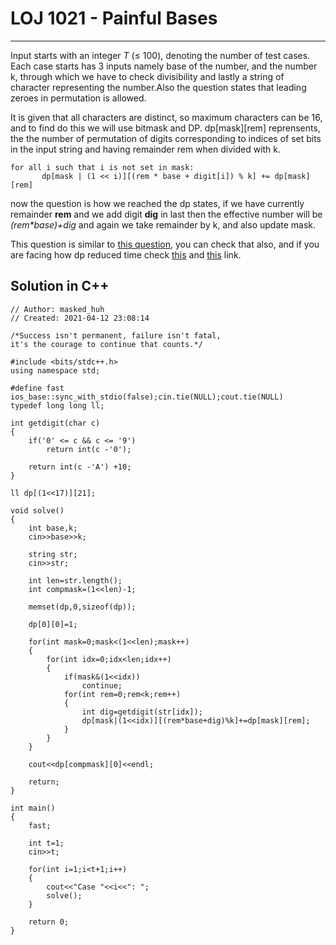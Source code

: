 # LOJ 1021 - Painful Bases

---

Input starts with an integer _T_ (≤ 100), denoting the number of test cases.
Each case starts has 3 inputs namely base of the number, and the number k, through which we have to check divisibility and lastly a string of character representing the number.Also the question states that leading zeroes in permutation is allowed.

It is given that all characters are distinct, so maximum characters can be 16, and to find do this we will use bitmask and DP.
dp[mask][rem] reprensents, the the number of permutation of digits corresponding to indices of set bits in the input string and having remainder rem when divided with k.

```
for all i such that i is not set in mask:
       dp[mask | (1 << i)][(rem * base + digit[i]) % k] += dp[mask][rem]
```

now the question is how we reached the dp states, if we have currently remainder **rem** and we add digit **dig** in last then the effective number will be _(rem\*base)+dig_ and again we take remainder by k, and also update mask.

This question is similar to [this question](https://codeforces.com/problemset/problem/401/D), you can check that also, and if you are facing how dp reduced time check [this](https://codeforces.com/blog/entry/20076) and [this](https://codeforces.com/blog/entry/19423) link.

## Solution in C++

```
// Author: masked_huh
// Created: 2021-04-12 23:08:14

/*Success isn't permanent, failure isn't fatal,
it's the courage to continue that counts.*/

#include <bits/stdc++.h>
using namespace std;

#define fast ios_base::sync_with_stdio(false);cin.tie(NULL);cout.tie(NULL)
typedef long long ll;

int getdigit(char c)
{
	if('0' <= c && c <= '9')
		return int(c -'0');

	return int(c -'A') +10;
}

ll dp[(1<<17)][21];

void solve()
{
	int base,k;
	cin>>base>>k;

	string str;
	cin>>str;

	int len=str.length();
	int compmask=(1<<len)-1;

	memset(dp,0,sizeof(dp));

	dp[0][0]=1;

	for(int mask=0;mask<(1<<len);mask++)
	{
		for(int idx=0;idx<len;idx++)
		{
			if(mask&(1<<idx))
				continue;
			for(int rem=0;rem<k;rem++)
			{
				int dig=getdigit(str[idx]);
				dp[mask|(1<<idx)][(rem*base+dig)%k]+=dp[mask][rem];
			}
		}
	}

	cout<<dp[compmask][0]<<endl;

	return;
}

int main()
{
	fast;

	int t=1;
	cin>>t;

	for(int i=1;i<t+1;i++)
	{
		cout<<"Case "<<i<<": ";
		solve();
	}

    return 0;
}

```

